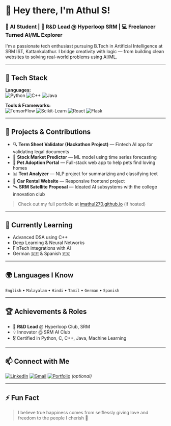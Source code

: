 # 👋 Hey there, I'm Athul S!

### 🚀 AI Student | 🔬 R&D Lead @ Hyperloop SRM | 💻 Freelancer Turned AI/ML Explorer

I'm a passionate tech enthusiast pursuing B.Tech in Artificial Intelligence at SRM IST, Kattankulathur. I bridge creativity with logic — from building clean websites to solving real-world problems using AI/ML.

---

## 🔧 Tech Stack

**Languages:**  
![Python](https://img.shields.io/badge/Python-3776AB?style=flat&logo=python&logoColor=white)
![C++](https://img.shields.io/badge/C++-00599C?style=flat&logo=c%2B%2B&logoColor=white)
![Java](https://img.shields.io/badge/Java-007396?style=flat&logo=java&logoColor=white)

**Tools & Frameworks:**  
![TensorFlow](https://img.shields.io/badge/TensorFlow-FF6F00?style=flat&logo=tensorflow&logoColor=white)
![Scikit-Learn](https://img.shields.io/badge/Scikit--Learn-F7931E?style=flat&logo=scikit-learn&logoColor=white)
![React](https://img.shields.io/badge/React-61DAFB?style=flat&logo=react&logoColor=black)
![Flask](https://img.shields.io/badge/Flask-000000?style=flat&logo=flask&logoColor=white)

---

## 🧠 Projects & Contributions

- 🔍 **Term Sheet Validator (Hackathon Project)** — Fintech AI app for validating legal documents  
- 🧠 **Stock Market Predictor** — ML model using time series forecasting  
- 🐶 **Pet Adoption Portal** — Full-stack web app to help pets find loving homes  
- 📊 **Text Analyzer** — NLP project for summarizing and classifying text  
- 🚗 **Car Rental Website** — Responsive frontend project  
- 🛰️ **SRM Satellite Proposal** — Ideated AI subsystems with the college innovation club

> Check out my full portfolio at [imathul270.github.io](https://imathul270.github.io) (if hosted)

---

## 🌱 Currently Learning

- Advanced DSA using C++
- Deep Learning & Neural Networks
- FinTech integrations with AI
- German 🇩🇪 & Spanish 🇪🇸

---

## 🌍 Languages I Know

`English` • `Malayalam` • `Hindi` • `Tamil` • `German` • `Spanish`

---

## 🏆 Achievements & Roles

- 🧪 **R&D Lead** @ Hyperloop Club, SRM
- 💡 Innovator @ SRM AI Club
- 🎖️ Certified in Python, C, C++, Java, Machine Learning

---

## 📫 Connect with Me

[![LinkedIn](https://img.shields.io/badge/LinkedIn-blue?style=flat&logo=linkedin&logoColor=white)](https://linkedin.com/in/athulsreejith)
[![Gmail](https://img.shields.io/badge/Gmail-D14836?style=flat&logo=gmail&logoColor=white)](mailto:imathul270@gmail.com)
[![Portfolio](https://img.shields.io/badge/Portfolio-000?style=flat&logo=google-chrome&logoColor=white)](https://imathul270.github.io) *(optional)*

---

## ⚡ Fun Fact

> I believe true happiness comes from selflessly giving love and freedom to the people I cherish 💖
